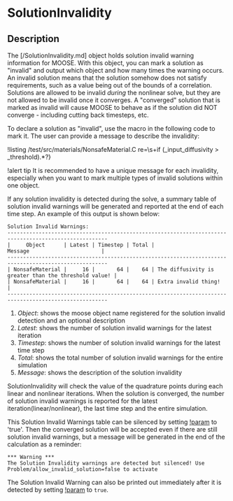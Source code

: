 # SolutionInvalidity

## Description

The [/SolutionInvalidity.md] object holds solution invalid warning information for MOOSE. With this object, you can mark a solution as "invalid" and output which object and how many times the warning occurs. An invalid solution means that the solution somehow does not satisfy requirements, such as a value being out of the bounds of a correlation.  Solutions are allowed to be invalid *during* the nonlinear solve, but they are not allowed to be invalid once it converges. A "converged" solution that is marked as invalid will cause MOOSE to behave as if the solution did NOT converge - including cutting back timesteps, etc.

To declare a solution as "invalid", use the macro in the following code to mark it. The user can provide a message to describe the invalidity:

!listing /test/src/materials/NonsafeMaterial.C  re=\s+if \(_input_diffusivity > _threshold\).*?\}

!alert tip
It is recommended to have a unique message for each invalidity, especially when you want to mark multiple types of invalid solutions within one object.

If any solution invalidity is detected during the solve, a summary table of solution invalid warnings will be generated and reported at the end of each time step. An example of this output is shown below:

```
Solution Invalid Warnings:
------------------------------------------------------------------------------------------------------
|     Object      | Latest | Timestep | Total |                        Message                       |
------------------------------------------------------------------------------------------------------
| NonsafeMaterial |     16 |       64 |    64 | The diffusivity is greater than the threshold value! |
| NonsafeMaterial |     16 |       64 |    64 | Extra invalid thing!                                 |
------------------------------------------------------------------------------------------------------
```

1. *Object*: shows the moose object name registered for the solution invalid detection and an optional description
2. *Latest*: shows the number of solution invalid warnings for the latest iteration
3. *Timestep*: shows the number of solution invalid warnings for the latest time step
4. *Total*: shows the total number of solution invalid warnings for the entire simulation
5. *Message*: shows the description of the solution invalidity

SolutionInvalidity will check the value of the quadrature points during each linear and nonlinear iterations. When the solution is converged, the number of solution invalid warnings is reported for the latest iteration(linear/nonlinear), the last time step and the entire simulation.

This Solution Invalid Warnings table can be silenced by setting [!param](/Problem/FEProblem/allow_invalid_solution) to 'true'. Then the converged solution will be accepted even if there are still solution invalid warnings, but a message will be generated in the end of the calculation as a reminder:

```
*** Warning ***
The Solution Invalidity warnings are detected but silenced! Use Problem/allow_invalid_solution=false to activate
```

The Solution Invalid Warning can also be printed out immediately after it is detected by setting [!param](/Problem/FEProblem/immediately_print_invalid_solution) to `true`.


